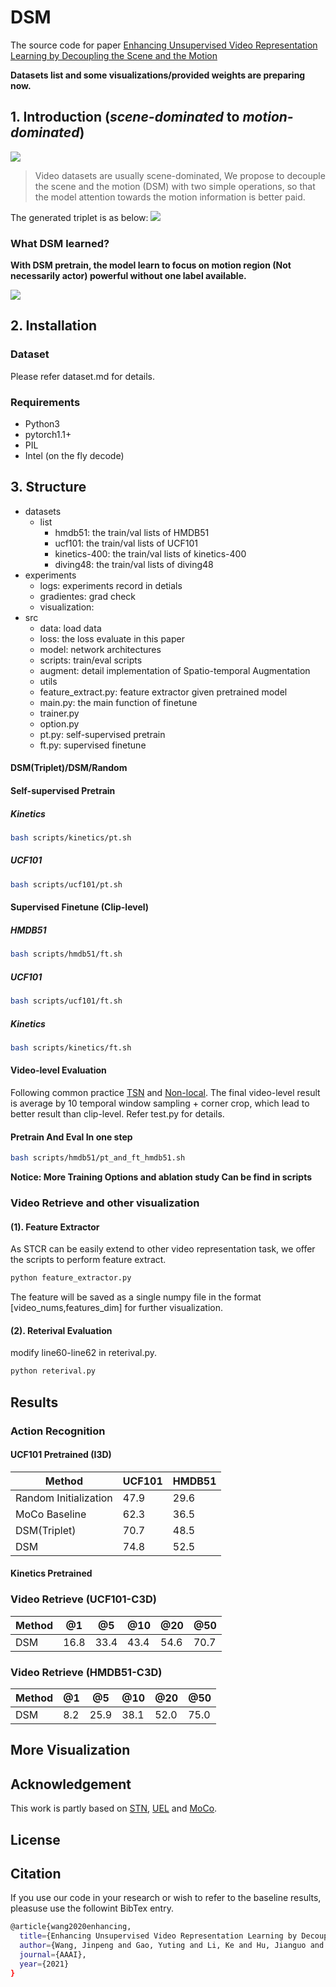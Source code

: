 # DSM

The source code for paper [Enhancing Unsupervised Video Representation Learning by Decoupling the Scene and the Motion](https://arxiv.org/pdf/2009.05757.pdf)

__Datasets list and some visualizations/provided weights are preparing now.__

## 1. Introduction (*scene-dominated* to *motion-dominated*)

![](figures/ppl.png)
> Video datasets are usually scene-dominated, We propose to decouple the scene and the motion (DSM) with two simple operations, so that the model attention towards the motion information is better paid. 

The generated triplet is as below:
![](figures/triplet_visualization.png)


###  What DSM learned?

**With DSM pretrain, the model learn to focus on motion region (Not necessarily actor) powerful without one label available.**

![](figures/where_to_look.png)


## 2. Installation

### Dataset

Please refer dataset.md for details.

### Requirements
- Python3
- pytorch1.1+
- PIL
- Intel (on the fly decode)

## 3. Structure
- datasets
    - list
        - hmdb51: the train/val lists of HMDB51
        - ucf101: the train/val lists of UCF101
        - kinetics-400: the train/val lists of kinetics-400
        - diving48: the train/val lists of diving48
- experiments
    - logs: experiments record in detials
    - gradientes:  grad check
    - visualization:
- src
    - data: load data
    - loss: the loss evaluate in this paper
    - model: network architectures
    - scripts: train/eval scripts
    - augment: detail implementation of Spatio-temporal Augmentation
    - utils
    - feature_extract.py: feature extractor given pretrained model
    - main.py: the main function of finetune
    - trainer.py
    - option.py
    - pt.py: self-supervised pretrain
    - ft.py: supervised finetune



#### DSM(Triplet)/DSM/Random
#### Self-supervised Pretrain
##### Kinetics
```bash
bash scripts/kinetics/pt.sh
```
##### UCF101
```bash
bash scripts/ucf101/pt.sh
```
#### Supervised Finetune (Clip-level)
##### HMDB51
```bash
bash scripts/hmdb51/ft.sh
```
##### UCF101
```bash
bash scripts/ucf101/ft.sh
```
##### Kinetics
```bash
bash scripts/kinetics/ft.sh
```

#### Video-level Evaluation
Following common practice [TSN](https://github.com/yjxiong/temporal-segment-networks) and [Non-local](https://github.com/facebookresearch/video-nonlocal-net).
The final video-level result is average by 10 temporal window sampling + corner crop, which lead to better result than clip-level.
Refer test.py for details.


#### Pretrain And Eval In one step
```bash
bash scripts/hmdb51/pt_and_ft_hmdb51.sh
```

**Notice: More Training Options and ablation study Can be find in scripts**

### Video Retrieve and other visualization

#### (1). Feature Extractor
As STCR can be easily extend to other video representation task, we offer the scripts to perform feature extract.
```bash
python feature_extractor.py
```

The feature will be saved as a single numpy file in the format [video_nums,features_dim] for further visualization.

#### (2). Reterival Evaluation
modify line60-line62 in reterival.py.
```bash
python reterival.py
```

## Results
### Action Recognition
#### UCF101 Pretrained (I3D)
|  Method   | UCF101  | HMDB51 |
|  ----  | ----  | ---- |
| Random Initialization  | 47.9 | 29.6| 
| MoCo Baseline | 62.3 | 36.5| 
| DSM(Triplet) | 70.7 |48.5|
| DSM  | 74.8 | 52.5| 

#### Kinetics Pretrained

### Video Retrieve (UCF101-C3D)
|  Method   | @1  | @5 | @10| @20|@50 |
|  ----  | ----  | ---- | ---- | ---- | ---- |
| DSM  | 16.8 | 33.4| 43.4 |54.6|70.7|

### Video Retrieve (HMDB51-C3D)
|  Method   | @1  | @5 | @10| @20|@50 |
|  ----  | ----  | ---- | ---- | ---- | ---- |
| DSM  | 8.2 | 25.9| 38.1 |52.0|75.0|

## More Visualization

## Acknowledgement
This work is partly based on [STN](https://arxiv.org/abs/1506.02025), [UEL](https://github.com/mangye16/Unsupervised_Embedding_Learning) and [MoCo](https://github.com/facebookresearch/moco).

## License

## Citation

If you use our code in your research or wish to refer to the baseline results, pleasuse use the followint BibTex entry.

```bash
@article{wang2020enhancing,
  title={Enhancing Unsupervised Video Representation Learning by Decoupling the Scene and the Motion},
  author={Wang, Jinpeng and Gao, Yuting and Li, Ke and Hu, Jianguo and Jiang, Xinyang and Guo, Xiaowei and Ji, Rongrong and Sun, Xing},
  journal={AAAI},
  year={2021}
}
```